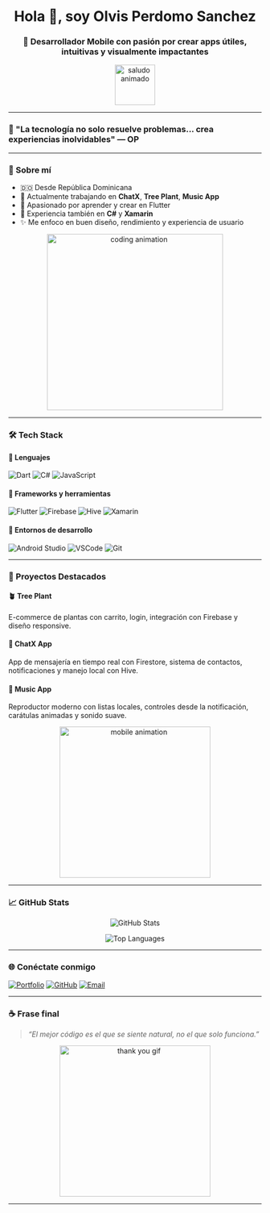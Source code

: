 <h1 align="center">Hola 👋, soy Olvis Perdomo Sanchez</h1>
<h3 align="center">🚀 Desarrollador Mobile con pasión por crear apps útiles, intuitivas y visualmente impactantes</h3>

<p align="center">
  <img src="https://media.giphy.com/media/hvRJCLFzcasrR4ia7z/giphy.gif" width="80" alt="saludo animado" />
</p>

---

### 🧠 "La tecnología no solo resuelve problemas... crea experiencias inolvidables" — OP

---

### 🧾 Sobre mí

- 🇩🇴 Desde República Dominicana  
- 💼 Actualmente trabajando en **ChatX**, **Tree Plant**, **Music App**  
- 🌱 Apasionado por aprender y crear en Flutter  
- 🧠 Experiencia también en **C#** y **Xamarin**  
- ✨ Me enfoco en buen diseño, rendimiento y experiencia de usuario

<p align="center">
  <img src="https://media.giphy.com/media/qgQUggAC3Pfv687qPC/giphy.gif" width="350" alt="coding animation" />
</p>

---

### 🛠️ Tech Stack

#### 🔹 Lenguajes

![Dart](https://img.shields.io/badge/Dart-0175C2?style=for-the-badge&logo=dart&logoColor=white)
![C#](https://img.shields.io/badge/C%23-68217A?style=for-the-badge&logo=c-sharp&logoColor=white)
![JavaScript](https://img.shields.io/badge/JavaScript-F7DF1E?style=for-the-badge&logo=javascript&logoColor=black)

#### 🔹 Frameworks y herramientas

![Flutter](https://img.shields.io/badge/Flutter-02569B?style=for-the-badge&logo=flutter&logoColor=white)
![Firebase](https://img.shields.io/badge/Firebase-FFCA28?style=for-the-badge&logo=firebase&logoColor=black)
![Hive](https://img.shields.io/badge/Hive-FCC624?style=for-the-badge&logo=hive&logoColor=black)
![Xamarin](https://img.shields.io/badge/Xamarin-3498DB?style=for-the-badge&logo=xamarin&logoColor=white)

#### 🔹 Entornos de desarrollo

![Android Studio](https://img.shields.io/badge/Android%20Studio-3DDC84?style=for-the-badge&logo=android-studio&logoColor=white)
![VSCode](https://img.shields.io/badge/VSCode-007ACC?style=for-the-badge&logo=visual-studio-code&logoColor=white)
![Git](https://img.shields.io/badge/Git-F05032?style=for-the-badge&logo=git&logoColor=white)

---

### 💼 Proyectos Destacados

#### 🪴 Tree Plant 
E-commerce de plantas con carrito, login, integración con Firebase y diseño responsive.

#### 💬 ChatX App
App de mensajería en tiempo real con Firestore, sistema de contactos, notificaciones y manejo local con Hive.

#### 🎵 Music App
Reproductor moderno con listas locales, controles desde la notificación, carátulas animadas y sonido suave.

<p align="center">
  <img src="https://media.giphy.com/media/3o7aD2saalBwwftBIY/giphy.gif" width="300" alt="mobile animation" />
</p>

---

### 📈 GitHub Stats

<p align="center">
  <img src="https://github-readme-stats.vercel.app/api?username=olvisking20&show_icons=true&theme=tokyonight&hide_title=false&count_private=true" alt="GitHub Stats" />
</p>

<p align="center">
  <img src="https://github-readme-stats.vercel.app/api/top-langs/?username=olvisking20&layout=compact&theme=tokyonight" alt="Top Languages" />
</p>

---

### 🌐 Conéctate conmigo

[![Portfolio](https://img.shields.io/badge/🌍%20Portafolio-222?style=for-the-badge&logo=vercel&logoColor=white)](https://incomparable-swan-4e6810.netlify.app/)
[![GitHub](https://img.shields.io/badge/GitHub-100000?style=for-the-badge&logo=github&logoColor=white)](https://github.com/olvisking20)
[![Email](https://img.shields.io/badge/Email-D14836?style=for-the-badge&logo=gmail&logoColor=white)](mailto:olvissanchez2024@gmail.com)

---

### ☕ Frase final

> *“El mejor código es el que se siente natural, no el que solo funciona.”*

<p align="center">
  <img src="https://media.giphy.com/media/L8K62iTDkzGX6/giphy.gif" width="300" alt="thank you gif" />
</p>

---



